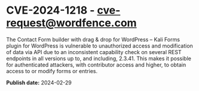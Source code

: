 # CVE-2024-1218 - cve-request@wordfence.com

The Contact Form builder with drag & drop for WordPress – Kali Forms plugin for WordPress is vulnerable to unauthorized access and modification of data via API due to an inconsistent capability check on several REST endpoints in all versions up to, and including, 2.3.41. This makes it possible for authenticated attackers, with contributor access and higher, to obtain access to or modify forms or entries.

**Publish date:** 2024-02-29
